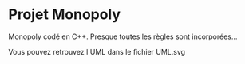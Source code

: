 # Projet Monopoly

Monopoly codé en C++. Presque toutes les règles sont incorporées...

Vous pouvez retrouvez l'UML dans le fichier UML.svg